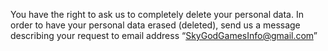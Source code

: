 You have the right to ask us to completely delete your personal data. In order to have your personal data erased (deleted), send us a message describing your request to email address “SkyGodGamesInfo@gmail.com”
